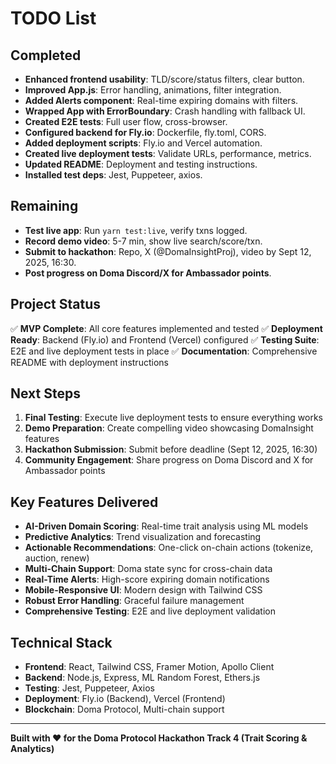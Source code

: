 # TODO List

## Completed

- **Enhanced frontend usability**: TLD/score/status filters, clear button.
- **Improved App.js**: Error handling, animations, filter integration.
- **Added Alerts component**: Real-time expiring domains with filters.
- **Wrapped App with ErrorBoundary**: Crash handling with fallback UI.
- **Created E2E tests**: Full user flow, cross-browser.
- **Configured backend for Fly.io**: Dockerfile, fly.toml, CORS.
- **Added deployment scripts**: Fly.io and Vercel automation.
- **Created live deployment tests**: Validate URLs, performance, metrics.
- **Updated README**: Deployment and testing instructions.
- **Installed test deps**: Jest, Puppeteer, axios.

## Remaining

- **Test live app**: Run `yarn test:live`, verify txns logged.
- **Record demo video**: 5-7 min, show live search/score/txn.
- **Submit to hackathon**: Repo, X (@DomaInsightProj), video by Sept 12, 2025, 16:30.
- **Post progress on Doma Discord/X for Ambassador points**.

## Project Status

✅ **MVP Complete**: All core features implemented and tested
✅ **Deployment Ready**: Backend (Fly.io) and Frontend (Vercel) configured
✅ **Testing Suite**: E2E and live deployment tests in place
✅ **Documentation**: Comprehensive README with deployment instructions

## Next Steps

1. **Final Testing**: Execute live deployment tests to ensure everything works
2. **Demo Preparation**: Create compelling video showcasing DomaInsight features
3. **Hackathon Submission**: Submit before deadline (Sept 12, 2025, 16:30)
4. **Community Engagement**: Share progress on Doma Discord and X for Ambassador points

## Key Features Delivered

- **AI-Driven Domain Scoring**: Real-time trait analysis using ML models
- **Predictive Analytics**: Trend visualization and forecasting
- **Actionable Recommendations**: One-click on-chain actions (tokenize, auction, renew)
- **Multi-Chain Support**: Doma state sync for cross-chain data
- **Real-Time Alerts**: High-score expiring domain notifications
- **Mobile-Responsive UI**: Modern design with Tailwind CSS
- **Robust Error Handling**: Graceful failure management
- **Comprehensive Testing**: E2E and live deployment validation

## Technical Stack

- **Frontend**: React, Tailwind CSS, Framer Motion, Apollo Client
- **Backend**: Node.js, Express, ML Random Forest, Ethers.js
- **Testing**: Jest, Puppeteer, Axios
- **Deployment**: Fly.io (Backend), Vercel (Frontend)
- **Blockchain**: Doma Protocol, Multi-chain support

---

**Built with ❤️ for the Doma Protocol Hackathon Track 4 (Trait Scoring & Analytics)**
